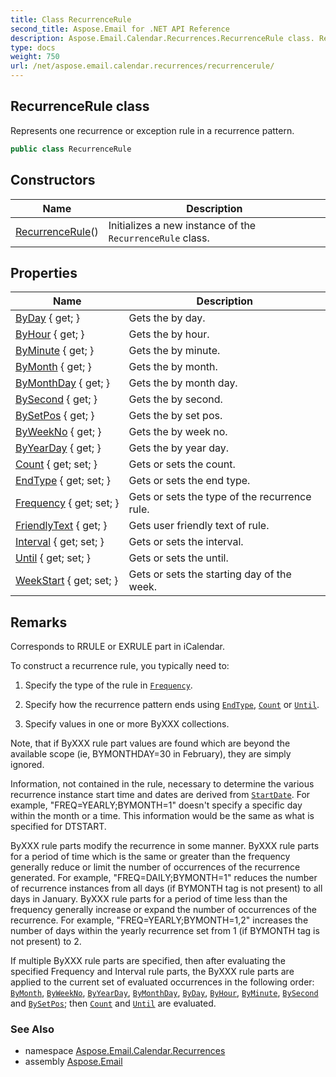 ```yaml
---
title: Class RecurrenceRule
second_title: Aspose.Email for .NET API Reference
description: Aspose.Email.Calendar.Recurrences.RecurrenceRule class. Represents one recurrence or exception rule in a recurrence pattern
type: docs
weight: 750
url: /net/aspose.email.calendar.recurrences/recurrencerule/
---
```

## RecurrenceRule class

Represents one recurrence or exception rule in a recurrence pattern.

```csharp
public class RecurrenceRule
```

## Constructors

| Name | Description |
| --- | --- |
| [RecurrenceRule](recurrencerule/)() | Initializes a new instance of the `RecurrenceRule` class. |

## Properties

| Name | Description |
| --- | --- |
| [ByDay](../../aspose.email.calendar.recurrences/recurrencerule/byday/) { get; } | Gets the by day. |
| [ByHour](../../aspose.email.calendar.recurrences/recurrencerule/byhour/) { get; } | Gets the by hour. |
| [ByMinute](../../aspose.email.calendar.recurrences/recurrencerule/byminute/) { get; } | Gets the by minute. |
| [ByMonth](../../aspose.email.calendar.recurrences/recurrencerule/bymonth/) { get; } | Gets the by month. |
| [ByMonthDay](../../aspose.email.calendar.recurrences/recurrencerule/bymonthday/) { get; } | Gets the by month day. |
| [BySecond](../../aspose.email.calendar.recurrences/recurrencerule/bysecond/) { get; } | Gets the by second. |
| [BySetPos](../../aspose.email.calendar.recurrences/recurrencerule/bysetpos/) { get; } | Gets the by set pos. |
| [ByWeekNo](../../aspose.email.calendar.recurrences/recurrencerule/byweekno/) { get; } | Gets the by week no. |
| [ByYearDay](../../aspose.email.calendar.recurrences/recurrencerule/byyearday/) { get; } | Gets the by year day. |
| [Count](../../aspose.email.calendar.recurrences/recurrencerule/count/) { get; set; } | Gets or sets the count. |
| [EndType](../../aspose.email.calendar.recurrences/recurrencerule/endtype/) { get; set; } | Gets or sets the end type. |
| [Frequency](../../aspose.email.calendar.recurrences/recurrencerule/frequency/) { get; set; } | Gets or sets the type of the recurrence rule. |
| [FriendlyText](../../aspose.email.calendar.recurrences/recurrencerule/friendlytext/) { get; } | Gets user friendly text of rule. |
| [Interval](../../aspose.email.calendar.recurrences/recurrencerule/interval/) { get; set; } | Gets or sets the interval. |
| [Until](../../aspose.email.calendar.recurrences/recurrencerule/until/) { get; set; } | Gets or sets the until. |
| [WeekStart](../../aspose.email.calendar.recurrences/recurrencerule/weekstart/) { get; set; } | Gets or sets the starting day of the week. |

## Remarks

Corresponds to RRULE or EXRULE part in iCalendar.

To construct a recurrence rule, you typically need to:

1. Specify the type of the rule in [`Frequency`](./frequency/).

2. Specify how the recurrence pattern ends using [`EndType`](./endtype/), [`Count`](./count/) or [`Until`](./until/).

3. Specify values in one or more ByXXX collections.

Note, that if ByXXX rule part values are found which are beyond the available scope (ie, BYMONTHDAY=30 in February), they are simply ignored.

Information, not contained in the rule, necessary to determine the various recurrence instance start time and dates are derived from [`StartDate`](../calendarrecurrence/startdate/). For example, "FREQ=YEARLY;BYMONTH=1" doesn't specify a specific day within the month or a time. This information would be the same as what is specified for DTSTART.

ByXXX rule parts modify the recurrence in some manner. ByXXX rule parts for a period of time which is the same or greater than the frequency generally reduce or limit the number of occurrences of the recurrence generated. For example, "FREQ=DAILY;BYMONTH=1" reduces the number of recurrence instances from all days (if BYMONTH tag is not present) to all days in January. ByXXX rule parts for a period of time less than the frequency generally increase or expand the number of occurrences of the recurrence. For example, "FREQ=YEARLY;BYMONTH=1,2" increases the number of days within the yearly recurrence set from 1 (if BYMONTH tag is not present) to 2.

If multiple ByXXX rule parts are specified, then after evaluating the specified Frequency and Interval rule parts, the ByXXX rule parts are applied to the current set of evaluated occurrences in the following order: [`ByMonth`](./bymonth/), [`ByWeekNo`](./byweekno/), [`ByYearDay`](./byyearday/), [`ByMonthDay`](./bymonthday/), [`ByDay`](./byday/), [`ByHour`](./byhour/), [`ByMinute`](./byminute/), [`BySecond`](./bysecond/) and [`BySetPos`](./bysetpos/); then [`Count`](./count/) and [`Until`](./until/) are evaluated.

### See Also

* namespace [Aspose.Email.Calendar.Recurrences](../../aspose.email.calendar.recurrences/)
* assembly [Aspose.Email](../../)


